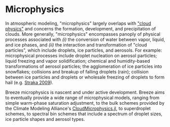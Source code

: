 # Microphysics

In atmospheric modeling, "microphysics" largely overlaps with ["cloud physics"](https://en.wikipedia.org/wiki/Cloud_physics) and concerns the formation, development, and precipitation of clouds.
More generally, "microphysics" encompasses panoply of physical processes associated with _(i)_ the conversion of water between vapor, liquid, and ice phases, and _(ii)_ the interaction and transformation of "cloud particles", which include droplets, ice particles, and aerosols.
For example: microphysical processes include droplet nucleation on aerosol particles; liquid freezing and vapor solidification; chemical and humidity-based transformations of aerosol particles; the agglomeration of ice particles into snowflakes; collisions and breakup of falling droplets (rain); collision between ice particles and droplets or wholesale freezing of droplets to form hail (e.g. [Straka 2009](https://www.cambridge.org/core/books/cloud-and-precipitation-microphysics/C17826FDB91280DF66B103F8ED99F5F7)).

Breeze microphysics is nascent and under active development.
Breeze aims to eventually provide a wide range of microphysical models, ranging from simple warm-phase saturation adjustment, to the bulk schemes provided by the Climate Modeling Alliance's [CloudMicrophysics.jl](https://github.com/CliMA/CloudMicrophysics.jl), to superdroplet schemes, to spectral bin schemes that include a spectrum of droplet sizes, ice particle shapes and aerosol types.
